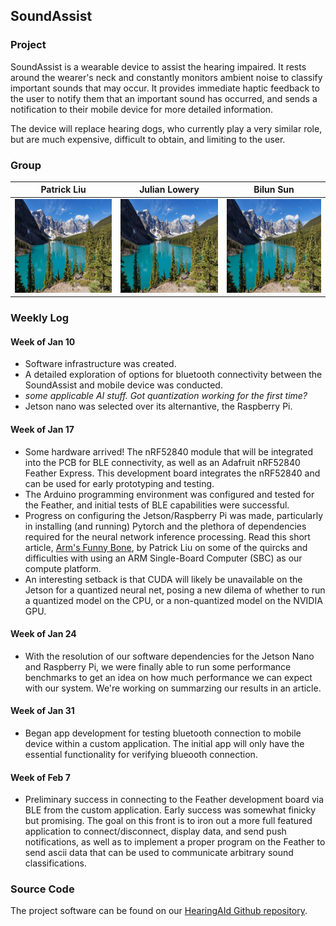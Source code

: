 ## SoundAssist

### Project

SoundAssist is a wearable device to assist the hearing impaired. It rests around the wearer's neck and constantly monitors ambient noise to classify important sounds that may occur. It provides immediate haptic feedback to the user to notify them that an important sound has occurred, and sends a notification to their mobile device for more detailed information.

The device will replace hearing dogs, who currently play a very similar role, but are much expensive, difficult to obtain, and limiting to the user.

### Group

|Patrick Liu     | Julian Lowery | Bilun Sun     |
|:--------------:|:-------------:|:-------------:|
| <img src="/lake.jpg" width="200" height="150"> |  <img src="/lake.jpg" width="200" height="150"> | <img src="/lake.jpg" width="200" height="150"> |

### Weekly Log

#### Week of Jan 10

- Software infrastructure was created.
- A detailed exploration of options for bluetooth connectivity between the SoundAssist and mobile device was conducted.
- _some applicable AI stuff. Got quantization working for the first time?_
- Jetson nano was selected over its alternantive, the Raspberry Pi.

#### Week of Jan 17

- Some hardware arrived! The nRF52840 module that will be integrated into the PCB for BLE connectivity, as well as an Adafruit nRF52840 Feather Express. This development board integrates the nRF52840 and can be used for early prototyping and testing.
- The Arduino programming environment was configured and tested for the Feather, and initial tests of BLE capabilities were successful.
- Progress on configuring the Jetson/Raspberry Pi was made, particularly in installing (and running) Pytorch and the plethora of dependencies required for the neural network inference processing. Read this short article, [Arm's Funny Bone](/software-updates/jetson-nano-environment.md), by Patrick Liu on some of the quircks and difficulties with using an ARM Single-Board Computer (SBC) as our compute platform.
- An interesting setback is that CUDA will likely be unavailable on the Jetson for a quantized neural net, posing a new dilema of whether to run a quantized model on the CPU, or a non-quantized model on the NVIDIA GPU.

#### Week of Jan 24

- With the resolution of our software dependencies for the Jetson Nano and Raspberry Pi, we were finally able to run some performance benchmarks to get an idea on how much performance we can expect with our system. We're working on summarzing our results in an article.

#### Week of Jan 31

- Began app development for testing bluetooth connection to mobile device within a custom application. The initial app will only have the essential functionality for verifying blueooth connection.

#### Week of Feb 7

- Preliminary success in connecting to the Feather development board via BLE from the custom application. Early success was somewhat finicky but promising. The goal on this front is to iron out a more full featured application to connect/disconnect, display data, and send push notifications, as well as to implement a proper program on the Feather to send ascii data that can be used to communicate arbitrary sound classifications.

### Source Code

The project software can be found on our [HearingAId Github repository](https://github.com/bilunsun/HearingAId).
